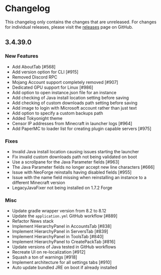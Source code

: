 # Changelog

This changelog only contains the changes that are unreleased. For changes for individual releases, please visit the
[releases](https://github.com/ATLauncher/ATLauncher/releases) page on GitHub.

## 3.4.39.0

### New Features
- Add AboutTab [#568]
- Add version option for CLI [#915]
- Removed Discord RPC
- Mojang Account support completely removed [#907]
- Dedicated GPU support for Linux [#986]
- Add option to open instance.json file for an instance
- Add checking of Java install location setting before saving
- Add checking of custom downloads path setting before saving
- Add image to login with Microsoft account rather than just text
- Add option to specify a custom backups path
- Added Tokyonight theme
- Censor IP addresses from Minecraft in launcher logs [#964]
- Add PaperMC to loader list for creating plugin capable servers [#975]

### Fixes
- Invalid Java install location causing issues starting the launcher
- Fix invalid custom downloads path not being validated on boot
- Use a scrollpane for the Java Parameter fields [#963]
- The Java Parameter fields no longer accept new line characters [#666]
- Issue with NeoForge reinstalls having disabled fields [#955]
- Issue with the name field missing when reinstalling an instance to a different Minecraft version
- LegacyJavaFixer not being installed on 1.7.2 Forge

### Misc
- Update gradle wrapper version from 8.2 to 8.12
- Update the `application.yml` GitHub workflow [#889]
- Refactor News stack
- Implement HierarchyPanel in AccountsTab [#838]
- Implement HierarchyPanel in ServersTab [#839]
- Implement HierarchyPanel in ToolsTab [#840]
- Implement HierarchyPanel to CreatePackTab [#816]
- Update versions of Java tested in GitHub workflows
- Recreate UI on re-localization [#912]
- Squash a ton of warnings [#918]
- Implement architecture for all settings tabs [#910]
- Auto update bundled JRE on boot if already installed
